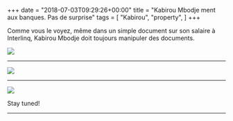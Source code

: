 +++
date = "2018-07-03T09:29:26+00:00"
title = "Kabirou Mbodje ment aux banques. Pas de surprise"
tags = [
    "Kabirou",
    "property",
]
+++

Comme vous le voyez, même dans un simple document sur son salaire à Interlinq, Kabirou Mbodje doit toujours manipuler des documents.

<div class="container" style="width:auto">
  <a target="blank" href="https://res.cloudinary.com/vincentstradic/image/upload/v1526139256/work/j13-2.jpg">
    <img src="https://res.cloudinary.com/vincentstradic/image/upload/bo_2px_solid_rgb:279d14,f_auto,q_auto/v1526139256/work/j13-2.jpg" style="max-width:100%">
  </a>
</div>


<!--more-->
<hr>
<div class="container" style="width:auto">
  <a target="blank" href="https://res.cloudinary.com/vincentstradic/image/upload/v1526139256/work/j13-1.jpg">
    <img src="https://res.cloudinary.com/vincentstradic/image/upload/bo_2px_solid_rgb:279d14,f_auto,q_auto/v1526139256/work/j13-1.jpg" style="max-width:100%">
  </a>
</div>
<hr>
<div class="container" style="width:auto">
  <a target="blank" href="https://res.cloudinary.com/vincentstradic/image/upload/v1526139257/work/j13-3.jpg">
    <img src="https://res.cloudinary.com/vincentstradic/image/upload/bo_2px_solid_rgb:279d14,f_auto,q_auto/v1526139257/work/j13-3.jpg" style="max-width:100%">
  </a>
</div>




Stay tuned!


<hr>
